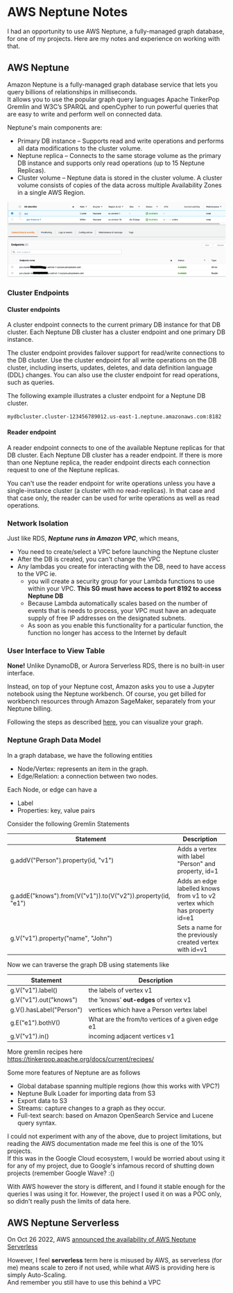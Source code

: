 # AWS Neptune Notes

I had an opportunity to use AWS Neptune, a fully-managed graph database, for one of my projects. 
Here are my notes and experience on working with that.

## AWS Neptune

Amazon Neptune is a fully-managed graph database service that lets you query billions of relationships in milliseconds.  
It allows you to use the popular graph query languages Apache TinkerPop Gremlin and W3C’s SPARQL and openCypher to run powerful queries that are easy to write and perform well on connected data.


Neptune's main components are:
* Primary DB instance – Supports read and write operations and performs all data modifications to the cluster volume.
* Neptune replica – Connects to the same storage volume as the primary DB instance and supports only read operations (up to 15 Neptune Replicas).
* Cluster volume – Neptune data is stored in the cluster volume. A cluster volume consists of copies of the data across multiple Availability Zones in a single AWS Region.

![img](imgs/cluster.png)

### Cluster Endpoints

#### Cluster endpoints
A cluster endpoint connects to the current primary DB instance for that DB cluster. 
Each Neptune DB cluster has a cluster endpoint and one primary DB instance.

The cluster endpoint provides failover support for read/write connections to the DB cluster. Use the cluster endpoint for all write operations on the DB cluster, including inserts, updates, deletes, and data definition language (DDL) changes. You can also use the cluster endpoint for read operations, such as queries.


The following example illustrates a cluster endpoint for a Neptune DB cluster.
```
mydbcluster.cluster-123456789012.us-east-1.neptune.amazonaws.com:8182
```

#### Reader endpoint
A reader endpoint connects to one of the available Neptune replicas for that DB cluster. Each Neptune DB cluster has a reader endpoint. If there is more than one Neptune replica, the reader endpoint directs each connection request to one of the Neptune replicas.

You can't use the reader endpoint for write operations unless you have a single-instance cluster (a cluster with no read-replicas). In that case and that case only, the reader can be used for write operations as well as read operations.



### Network Isolation

Just like RDS, ***Neptune runs in Amazon VPC***, which means, 
* You need to create/select a VPC before launching the Neptune cluster 
* After the DB  is created, you can't change the VPC
* Any lambdas you create for interacting with the DB, need to have access to the VPC ie.
  * you will create a security group for your Lambda functions to use within your VPC. **This SG must have access to port 8192 to access Neptune DB**
  * Because Lambda automatically scales based on the number of events that is needs to process, your VPC must have an adequate supply of free IP addresses on the designated subnets.
  * As soon as you enable this functionality for a particular function, the function no longer has access to the Internet by default
  

### User Interface to View Table
**None!** Unlike DynamoDB, or Aurora Serverless RDS, there is no built-in user interface.

Instead, on top of your Neptune cost, Amazon asks you to use a Jupyter notebook using the Neptune workbench. Of course, you get billed for workbench resources through Amazon SageMaker, separately from your Neptune billing. 

Following the steps as described [here](https://docs.aws.amazon.com/neptune/latest/userguide/graph-notebooks.html), you can visualize your graph.

### Neptune Graph Data Model

In a graph database, we have the following entities
* Node/Vertex: represents an item in the graph.
* Edge/Relation: a connection between two nodes.

Each Node, or edge can have a 
* Label 
* Properties: key, value pairs

Consider the following Gremlin Statements

| Statement | Description|
|---|---|
| g.addV("Person").property(id, "v1") | Adds a vertex with label "Person" and property, id=1 | 
| g.addE("knows").from(V("v1")).to(V("v2")).property(id, "e1") | Adds an edge labelled knows from v1 to v2 vertex which has property id=e1|
| g.V("v1").property("name", "John") | Sets a name for the previously created vertex with id=v1|

Now we can traverse the graph DB using statements like

| Statement | Description|
|---|---|
| g.V("v1").label() | the labels of vertex v1 | 
| g.V("v1").out("knows") |  the 'knows' **out-edges** of vertex v1|
| g.V().hasLabel("Person") | vertices which have a Person vertex label|
| g.E("e1").bothV() | What are the from/to vertices of a given edge e1|
|  g.V("v1").in() |  incoming adjacent vertices v1 |

More gremlin recipes here https://tinkerpop.apache.org/docs/current/recipes/

Some more features of Neptune are as follows
* Global database spanning multiple regions (how this works with VPC?)
* Neptune Bulk Loader for importing data from S3
* Export data to S3
* Streams: capture changes to a graph as they occur.
* Full-text search: based on Amazon OpenSearch Service and Lucene query syntax.

I could not experiment with any of the above, due to project limitations, but reading the AWS documentation made me feel this is one of the 10% projects.   
If this was in the Google Cloud ecosystem, I would be worried about using it for any of my project, due to Google's infamous record of shutting down projects (remember Google Wave? :()  

With AWS however the story is different, and I found it stable enough for the queries I was using it for. However, the project I used it on was a POC only, so didn't really push the limits of data here.  


## AWS Neptune Serverless
On Oct 26 2022, AWS [announced the availability of AWS Neptune Serverless](https://aws.amazon.com/about-aws/whats-new/2022/10/amazon-neptune-serverless-generally-available/)

However, I feel **serverless** term here is misused by AWS, as serverless (for me) means scale to zero if not used, while what AWS is providing here is simply Auto-Scaling.  
And remember you still have to use this behind a VPC
